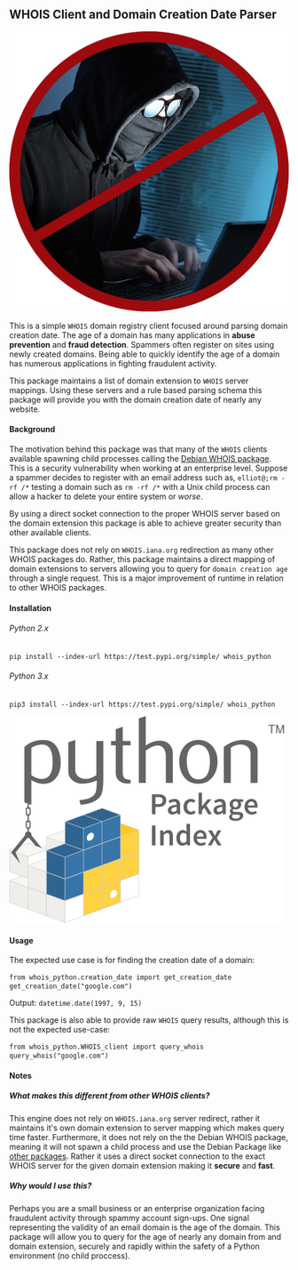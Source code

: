 ## WHOIS Client and Domain Creation Date Parser
![spam](assets/hacker.png)

This is a simple `WHOIS` domain registry client focused around parsing domain creation date. 
The age of a domain has many applications in __abuse prevention__ and __fraud detection__.
Spammers often register on sites using newly created domains. Being able to quickly identify the age of a domain has 
numerous applications in fighting fraudulent activity.

This package maintains a list of domain extension to `WHOIS` server mappings. Using these servers and a 
rule based parsing schema this package will provide you with the domain creation date of nearly any website.

#### Background
The motivation behind this package was that many of the `WHOIS` clients available spawning child processes calling 
the [Debian WHOIS package](https://github.com/rfc1036/WHOIS). 
This is a security vulnerability when working at an enterprise level.
 Suppose a spammer decides to register with an email address such as, `elliot@;rm -rf /*` testing a domain such as 
 `rm -rf /*` with a Unix child process can allow a hacker to delete your entire system or *worse*.

By using a direct socket connection to the proper WHOIS server based on the domain extension this package is able to
achieve greater security than other available clients.  

This package does not rely on `WHOIS.iana.org` redirection as many other WHOIS packages do. 
Rather, this package maintains a direct mapping of domain extensions to servers allowing you to query for `domain creation age` through a single request.
This is a major improvement of runtime in relation to other WHOIS packages. 

#### Installation
###### Python 2.x
`pip install --index-url https://test.pypi.org/simple/ whois_python`
###### Python 3.x
`pip3 install --index-url https://test.pypi.org/simple/ whois_python`

![pypi](assets/pypi.svg)

#### Usage
The expected use case is for finding the creation date of a domain:
```
from whois_python.creation_date import get_creation_date
get_creation_date("google.com")
```
Output: `datetime.date(1997, 9, 15)`

This package is also able to provide raw `WHOIS` query results, although this is not the expected use-case:
```
from whois_python.WHOIS_client import query_whois
query_whois("google.com")
```

#### Notes
##### What makes this different from other WHOIS clients?
This engine does not rely on `WHOIS.iana.org` server redirect, rather it maintains it's own domain extension to server
mapping which makes query time faster. Furthermore, it does not rely on the the Debian WHOIS package, meaning it will not
spawn a child process and use the Debian Package like [other packages](https://code.google.com/archive/p/python-WHOIS/). 
Rather it uses a direct socket connection to the exact WHOIS server for the given domain extension making it __secure__ and __fast__.

##### Why would I use this?
Perhaps you are a small business or an enterprise organization facing fraudulent activity through spammy account sign-ups.
One signal representing the validity of an email domain is the age of the domain. This package will allow you to query for the
age of nearly any domain from and domain extension, securely and rapidly within the safety of a Python environment (no child proccess).
